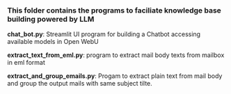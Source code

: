 ### This folder contains the programs to faciliate knowledge base building powered by LLM

**chat_bot.py**: Streamlit UI program for building a Chatbot accessing available models in Open WebU

**extract_text_from_eml.py**: program to extract mail body texts from mailbox in eml format


**extract_and_group_emails.py**: Progam to extract plain text from mail body and group the output mails with same subject tilte. 
